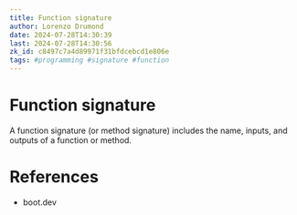 ```yaml
---
title: Function signature
author: Lorenzo Drumond
date: 2024-07-28T14:30:39
last: 2024-07-28T14:30:56
zk_id: c8497c7a4d89971f31bfdcebcd1e806e
tags: #programming #signature #function
---
```



# Function signature

A function signature (or method signature) includes the name, inputs, and outputs of a function or method.

# References

- boot.dev

